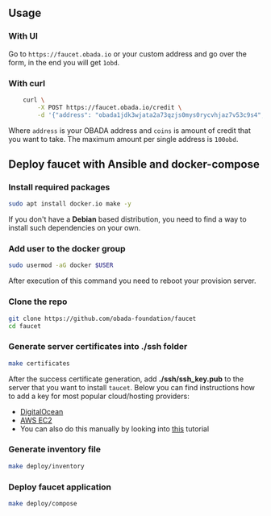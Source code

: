 ## Usage

### With UI

Go to `https://faucet.obada.io` or your custom address and go over the form, in the end you will get `1obd`.

### With curl
```sh
    curl \
        -X POST https://faucet.obada.io/credit \
        -d '{"address": "obada1jdk3wjata2a73qzjs0mys0rycvhjaz7v53c9s4", "coins":["50obd"]}'
```

Where `address` is your OBADA address and `coins` is amount of credit that you want to take. The maximum amount per single address is `100obd`.


## Deploy faucet with Ansible and docker-compose 
### Install required packages

```sh
sudo apt install docker.io make -y
```

If you don't have a **Debian** based distribution, you need to find a way to install such dependencies on your own.

### Add user to the docker group

```sh
sudo usermod -aG docker $USER
```

After execution of this command you need to reboot your provision server.

### Clone the repo

```sh
git clone https://github.com/obada-foundation/faucet
cd faucet
```

### Generate server certificates into **./ssh** folder

```sh
make certificates
```
After the success certificate generation, add **./ssh/ssh_key.pub** to the server that you want to install `taucet`. Below you can find instructions how to add a key for most popular cloud/hosting providers:

- [DigitalOcean](https://docs.digitalocean.com/products/droplets/how-to/add-ssh-keys/to-account/)
- [AWS EC2](https://docs.aws.amazon.com/AWSEC2/latest/UserGuide/ec2-key-pairs.html)
- You can also do this manually by looking into [this](https://linuxhandbook.com/add-ssh-public-key-to-server/) tutorial

### Generate inventory file
```sh
make deploy/inventory
```

### Deploy faucet application
```bash
make deploy/compose
```

